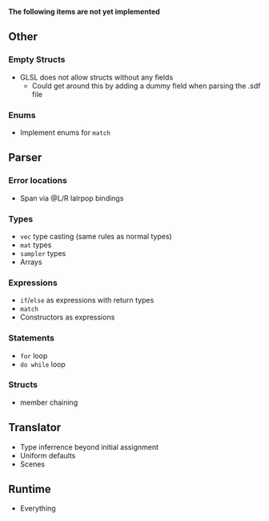 **The following items are not yet implemented**

## Other
### Empty Structs
- GLSL does not allow structs without any fields
  - Could get around this by adding a dummy field when parsing the .sdf file
### Enums
- Implement enums for `match`

## **Parser**
### Error locations
- Span via @L/R lalrpop bindings
### Types
- `vec` type casting (same rules as normal types)
- `mat` types
- `sampler` types
- Arrays
### Expressions
- `if`/`else` as expressions with return types
- `match`
- Constructors as expressions
### Statements
- `for` loop  
- `do while` loop
### Structs
- member chaining

## **Translator**
- Type inferrence beyond initial assignment
- Uniform defaults
- Scenes

## **Runtime**
- Everything